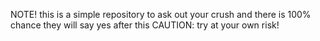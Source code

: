 NOTE!
this is a simple repository to ask out your crush and there is 100% chance they will say yes after this
CAUTION:
try at your own risk!
